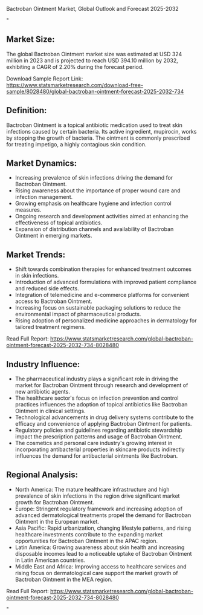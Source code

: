 Bactroban Ointment Market, Global Outlook and Forecast 2025-2032

"<h2>Market Size:</h2>
<p>The global Bactroban Ointment market size was estimated at USD 324 million in 2023 and is projected to reach USD 394.10 million by 2032, exhibiting a CAGR of 2.20% during the forecast period.</p>
<p>Download Sample Report Link: <a href='https://www.statsmarketresearch.com/download-free-sample/8028480/global-bactroban-ointment-forecast-2025-2032-734'>https://www.statsmarketresearch.com/download-free-sample/8028480/global-bactroban-ointment-forecast-2025-2032-734</a></p>

<h2>Definition:</h2>
<p>Bactroban Ointment is a topical antibiotic medication used to treat skin infections caused by certain bacteria. Its active ingredient, mupirocin, works by stopping the growth of bacteria. The ointment is commonly prescribed for treating impetigo, a highly contagious skin condition.</p>

<h2>Market Dynamics:</h2>
<ul>
<li>Increasing prevalence of skin infections driving the demand for Bactroban Ointment.</li>
<li>Rising awareness about the importance of proper wound care and infection management.</li>
<li>Growing emphasis on healthcare hygiene and infection control measures.</li>
<li>Ongoing research and development activities aimed at enhancing the effectiveness of topical antibiotics.</li>
<li>Expansion of distribution channels and availability of Bactroban Ointment in emerging markets.</li>
</ul>

<h2>Market Trends:</h2>
<ul>
<li>Shift towards combination therapies for enhanced treatment outcomes in skin infections.</li>
<li>Introduction of advanced formulations with improved patient compliance and reduced side effects.</li>
<li>Integration of telemedicine and e-commerce platforms for convenient access to Bactroban Ointment.</li>
<li>Increasing focus on sustainable packaging solutions to reduce the environmental impact of pharmaceutical products.</li>
<li>Rising adoption of personalized medicine approaches in dermatology for tailored treatment regimens.</li>
</ul>
<p>Read Full Report: <a href='https://www.statsmarketresearch.com/global-bactroban-ointment-forecast-2025-2032-734-8028480'>https://www.statsmarketresearch.com/global-bactroban-ointment-forecast-2025-2032-734-8028480</a></p>

<h2>Industry Influence:</h2>
<ul>
<li>The pharmaceutical industry plays a significant role in driving the market for Bactroban Ointment through research and development of new antibiotic agents.</li>
<li>The healthcare sector's focus on infection prevention and control practices influences the adoption of topical antibiotics like Bactroban Ointment in clinical settings.</li>
<li>Technological advancements in drug delivery systems contribute to the efficacy and convenience of applying Bactroban Ointment for patients.</li>
<li>Regulatory policies and guidelines regarding antibiotic stewardship impact the prescription patterns and usage of Bactroban Ointment.</li>
<li>The cosmetics and personal care industry's growing interest in incorporating antibacterial properties in skincare products indirectly influences the demand for antibacterial ointments like Bactroban.</li>
</ul>

<h2>Regional Analysis:</h2>
<ul>
<li>North America: The mature healthcare infrastructure and high prevalence of skin infections in the region drive significant market growth for Bactroban Ointment.</li>
<li>Europe: Stringent regulatory framework and increasing adoption of advanced dermatological treatments propel the demand for Bactroban Ointment in the European market.</li>
<li>Asia Pacific: Rapid urbanization, changing lifestyle patterns, and rising healthcare investments contribute to the expanding market opportunities for Bactroban Ointment in the APAC region.</li>
<li>Latin America: Growing awareness about skin health and increasing disposable incomes lead to a noticeable uptake of Bactroban Ointment in Latin American countries.</li>
<li>Middle East and Africa: Improving access to healthcare services and rising focus on dermatological care support the market growth of Bactroban Ointment in the MEA region.</li>
</ul>
<p>Read Full Report: <a href='https://www.statsmarketresearch.com/global-bactroban-ointment-forecast-2025-2032-734-8028480'>https://www.statsmarketresearch.com/global-bactroban-ointment-forecast-2025-2032-734-8028480</a></p>"
